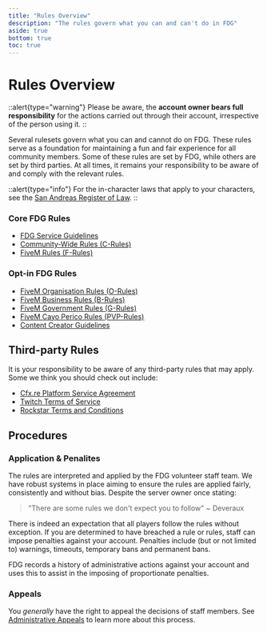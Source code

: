 ```yaml
---
title: "Rules Overview"
description: "The rules govern what you can and can't do in FDG"
aside: true
bottom: true
toc: true
---
```


# Rules Overview

::alert{type="warning"}
Please be aware, the **account owner bears full responsibility** for the actions carried out through their account, irrespective of the person using it.
::

Several rulesets govern what you can and cannot do on FDG. These rules serve as a foundation for maintaining a fun and fair experience for all community members. Some of these rules are set by FDG, while others are set by third parties. At all times, it remains your responsibility to be aware of and comply with the relevant rules.

::alert{type="info"}
For the in-character laws that apply to your characters, see the [San Andreas Register of Law](https://law.fatduckgaming.com).
::

### Core FDG Rules

- [FDG Service Guidelines](/server-docs/rules/service-guidelines)
- [Community-Wide Rules (C-Rules)](/server-docs/rules/community-wide-rules)
- [FiveM Rules (F-Rules)](/server-docs/rules/fivem-rules)

### Opt-in FDG Rules
- [FiveM Organisation Rules (O-Rules)](/server-docs/rules/opt-in-rules)
- [FiveM Business Rules (B-Rules)](/server-docs/rules/opt-in-rules)
- [FiveM Government Rules (G-Rules)](/server-docs/rules/opt-in-rules)
- [FiveM Cayo Perico Rules (PVP-Rules)](/server-docs/rules/opt-in-rules)
- [Content Creator Guidelines](/server-docs/rules/content-creators)

## Third-party Rules

It is your responsibility to be aware of any third-party rules that may apply. Some we think you should check out include:

- [Cfx.re Platform Service Agreement](https://runtime.fivem.net/platform-license-agreement-12-sept-2023.pdf)
- [Twitch Terms of Service](https://www.twitch.tv/p/en/legal/terms-of-service/)
- [Rockstar Terms and Conditions](https://www.rockstargames.com/legal)

## Procedures

### Application & Penalites

The rules are interpreted and applied by the FDG volunteer staff team. We have robust systems in place aiming to ensure the rules are applied fairly, consistently and without bias. Despite the server owner once stating:

> "There are some rules we don't expect you to follow" ~ Deveraux

There is indeed an expectation that all players follow the rules without exception. If you are determined to have breached a rule or rules, staff can impose penalties against your account. Penalties include (but or not limited to) warnings, timeouts, temporary bans and permanent bans.

FDG records a history of administrative actions against your account and uses this to assist in the imposing of proportionate penalties.

### Appeals

You _generally_ have the right to appeal the decisions of staff members. See [Administrative Appeals]() to learn more about this process.
